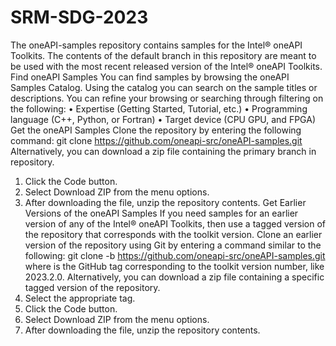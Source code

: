 # SRM-SDG-2023

The oneAPI-samples repository contains samples for the Intel® oneAPI Toolkits.
The contents of the default branch in this repository are meant to be used with the most recent released version of the Intel® oneAPI Toolkits.
Find oneAPI Samples
You can find samples by browsing the oneAPI Samples Catalog. Using the catalog you can search on the sample titles or descriptions.
You can refine your browsing or searching through filtering on the following:
•	Expertise (Getting Started, Tutorial, etc.)
•	Programming language (C++, Python, or Fortran)
•	Target device (CPU GPU, and FPGA)
Get the oneAPI Samples
Clone the repository by entering the following command:
git clone https://github.com/oneapi-src/oneAPI-samples.git
Alternatively, you can download a zip file containing the primary branch in repository.
1.	Click the Code button.
2.	Select Download ZIP from the menu options.
3.	After downloading the file, unzip the repository contents.
Get Earlier Versions of the oneAPI Samples
If you need samples for an earlier version of any of the Intel® oneAPI Toolkits, then use a tagged version of the repository that corresponds with the toolkit version.
Clone an earlier version of the repository using Git by entering a command similar to the following:
git clone -b <tag> https://github.com/oneapi-src/oneAPI-samples.git
where <tag> is the GitHub tag corresponding to the toolkit version number, like 2023.2.0.
Alternatively, you can download a zip file containing a specific tagged version of the repository.
1.	Select the appropriate tag.
2.	Click the Code button.
3.	Select Download ZIP from the menu options.
4.	After downloading the file, unzip the repository contents.

